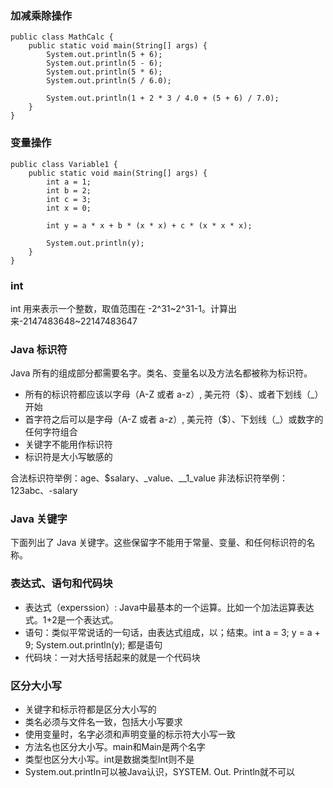 ### 加减乘除操作

``` 
public class MathCalc {
    public static void main(String[] args) {
        System.out.println(5 + 6);
        System.out.println(5 - 6);
        System.out.println(5 * 6);
        System.out.println(5 / 6.0);

        System.out.println(1 + 2 * 3 / 4.0 + (5 + 6) / 7.0);
    }
}
```

### 变量操作

``` 
public class Variable1 {
    public static void main(String[] args) {
        int a = 1; 
        int b = 2;
        int c = 3;
        int x = 0;

        int y = a * x + b * (x * x) + c * (x * x * x);

        System.out.println(y);
    }
}
```

### int

int 用来表示一个整数，取值范围在 -2^31~2^31-1。计算出来-2147483648~22147483647

### Java 标识符

Java 所有的组成部分都需要名字。类名、变量名以及方法名都被称为标识符。

* 所有的标识符都应该以字母（A-Z 或者 a-z）, 美元符（$）、或者下划线（_）开始
* 首字符之后可以是字母（A-Z 或者 a-z）, 美元符（$）、下划线（_）或数字的任何字符组合
* 关键字不能用作标识符
* 标识符是大小写敏感的

合法标识符举例：age、$salary、_value、__1_value
非法标识符举例：123abc、-salary

### Java 关键字

下面列出了 Java 关键字。这些保留字不能用于常量、变量、和任何标识符的名称。

### 表达式、语句和代码块

* 表达式（experssion）: Java中最基本的一个运算。比如一个加法运算表达式。1+2是一个表达式。
* 语句：类似平常说话的一句话，由表达式组成，以；结束。int a = 3; y = a + 9; System.out.println(y); 都是语句
* 代码块：一对大括号括起来的就是一个代码块

### 区分大小写

* 关键字和标示符都是区分大小写的
* 类名必须与文件名一致，包括大小写要求
* 使用变量时，名字必须和声明变量的标示符大小写一致
* 方法名也区分大小写。main和Main是两个名字
* 类型也区分大小写。int是数据类型lnt则不是
* System.out.printIn可以被Java认识，SYSTEM. Out. Println就不可以
